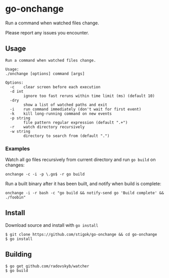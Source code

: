 # go-onchange

Run a command when watched files change.

Please report any issues you encounter.

## Usage

```
Run a command when watched files change.

Usage:
./onchange [options] command [args]

Options:
  -c    clear screen before each execution
  -d int
        ignore too fast reruns within time limit (ms) (default 10)
  -dry
        show a list of watched paths and exit
  -i    run command immediately (don't wait for first event)
  -k    kill long-running command on new events
  -p string
        file pattern regular expression (default ".+")
  -r    watch directory recursively
  -w string
        directory to search from (default ".")
```

### Examples

Watch all go files recursively from current directory and run `go build` on changes:

```
onchange -c -i -p \.go$ -r go build
```

Run a built binary after it has been built, and notify when build is complete:

```
onchange -i -r bash -c "go build && notify-send go 'Build complete' && ./foobin"
```

## Install

Download source and install with `go install`

```
$ git clone https://github.com/stigok/go-onchange && cd go-onchange
$ go install
```

## Building

```
$ go get github.com/radovskyb/watcher
$ go build
```
